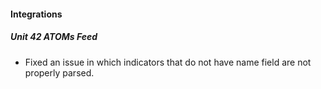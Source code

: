 
#### Integrations

##### Unit 42 ATOMs Feed

- Fixed an issue in which indicators that do not have name field are not properly parsed.
